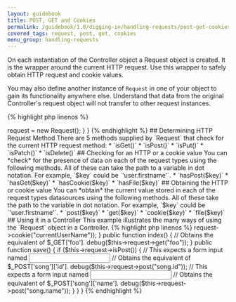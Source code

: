 ```yaml
---
layout: guidebook
title: POST, GET and Cookies
permalink: /guidebook/1.0/digging-in/handling-requests/post-get-cookies/
covered_tags: request, post, get, cookies
menu_group: handling-requests
---
```


On each instantiation of the Controller object a Request object is created. It is the wrapper around the current HTTP request. Use this wrapper to safely obtain HTTP request and cookie values.

You may also define another instance of `Request` in one of your object to gain its functionality anywhere else. Understand that data from the original Controller's request object will not transfer to other request instances.

{% highlight php linenos %}
<?php
namespace App\Model\Service;

use Strata\Controller\Request;

class MyOtherApiService {

    public $request;

    public function __construct()
    {
        $this->request = new Request();
    }
}
{% endhighlight %}

## Determining HTTP Request Method

There are 5 methods supplied by `Request` that check for the current HTTP request method:

* `isGet()`
* `isPost()`
* `isPut()`
* `isPatch()`
* `isDelete()`

## Checking for an HTTP or a cookie value

You can *check* for the presence of data on each of the request types using the following methods. All of these can take the path to a variable in dot notation. For example, `$key` could be `'user.firstname'`.

* `hasPost($key)`
* `hasGet($key)`
* `hasCookie($key)`
* `hasFile($key)`

## Obtaining the HTTP or cookie value

You can *obtain* the current value stored in each of the request types datasources using the following methods. All of these take the path to the variable in dot notation. For example, `$key` could be `'user.firstname'`.

* `post($key)`
* `get($key)`
* `cookie($key)`
* `file($key)`


## Using it in a Controller

This example illustrates the many ways of using the `Request` object in a Controller.

{% highlight php linenos %}
<?php
namespace App\Controller;

use App\Model\Song;

class SongsController extends AppController {

    public function before()
    {
        // Obtains the equivalent of $_COOKIE['currentUserName'].
        debug($this->request->cookie("currentUserName"));
    }

    public function index()
    {
        // Obtains the equivalent of $_GET['foo'].
        debug($this->request->get("foo"));
    }

    public function save()
    {
        if ($this->request->isPost()) {
            // This expects a form input named <input name="song[id]" ... >
            // Obtains the equivalent of $_POST['song']['id'].
            debug($this->request->post("song.id"));

            // This expects a form input named <input name="song[name]" ... >
            // Obtains the equivalent of $_POST['song']['name'].
            debug($this->request->post("song.name"));
        }
    }
}
{% endhighlight %}
